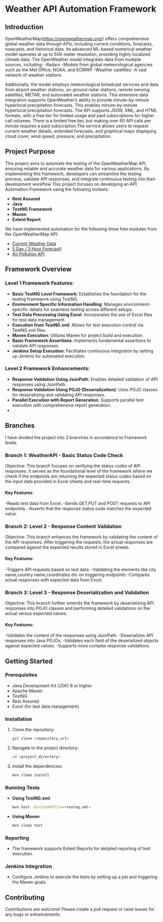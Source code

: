 # Weather API Automation Framework

## Introduction
OpenWeatherMap(https://openweathermap.org/) offers comprehensive global weather data through APIs, including current conditions, forecasts, nowcasts, and historical data. Its advanced ML-based numerical weather model operates at up to 500-meter resolution, providing highly localized climate data. 
The OpenWeather model integrates data from multiple sources, including:
-Radars
-Models from global meteorological agencies such as the Met Office, NOAA, and ECMWF
-Weather satellites
-A vast network of weather stations

Additionally, the model employs meteorological broadcast services and data from airport weather stations, on-ground radar stations, remote sensing satellites, METAR, and automated weather stations. This extensive data integration supports OpenWeather’s ability to provide minute-by-minute hyperlocal precipitation forecasts.
This enables minute-by-minute hyperlocal precipitation forecasts. The API supports JSON, XML, and HTML formats, with a free tier for limited usage and paid subscriptions for higher call volumes. There is a limited free tier, but making over 60 API calls per minute requires a paid subscription.The service allows users to request current weather details, extended forecasts, and graphical maps displaying cloud cover, wind speed, pressure, and precipitation.
## Project Purpose
This project aims to automate the testing of the OpenWeatherMap API, ensuring reliable and accurate weather data for various applications. By implementing this framework, developers can streamline the testing process, validate API responses, and integrate continuous testing into their development workflow
This project focuses on developing an API Automation Framework using the following toolsets:
- **Rest Assured**
- **Java**
- **TestNG Framework**
- **Maven**
- **Extent Report**

We have implemented automation for the following three free modules from the OpenWeatherMap API:
- [Current Weather Data]([https://openweathermap.org/api](https://openweathermap.org/current))
- [5 Day / 3 Hour Forecast]([https://openweathermap.org/forecast5))
- [Air Pollution API]([https://openweathermap.org/api](https://openweathermap.org/api/air-pollution))

## Framework Overview

### Level 1 Framework Features:
- **Basic TestNG Level Framework**: Establishes the foundation for the testing framework using TestNG.
- **Environment Specific Information Handling**: Manages environment-specific details for seamless testing across different setups.
- **Test Data Processing Using Excel**: Incorporates the use of Excel files for test data management.
- **Execution from TestNG.xml**: Allows for test execution control via TestNG.xml files.
- **Maven Execution**: Utilizes Maven for project build and execution.
- **Basic Framework Assertions**: Implements fundamental assertions to validate API responses.
- **Jenkins Setup Execution**: Facilitates continuous integration by setting up Jenkins for automated execution.

### Level 2 Framework Enhancements:
- **Response Validation Using JsonPath**: Enables detailed validation of API responses using JsonPath.
- **Response Validation Using POJO (Deserialization)**: Uses POJO classes for deserializing and validating API responses.
- **Parallel Execution with Report Generation**: Supports parallel test execution with comprehensive report generation.
- 
## Branches
I have divided the project into 3 branches in accordance to Framework levels
### Branch 1: WeatherAPI - Basic Status Code Check
Objective: This branch focuses on verifying the status codes of API responses. It serves as the foundational level of the framework where we check if the endpoints are returning the expected status codes based on the input data provided in Excel sheets and real-time requests.

#### Key Features:
-Reads test data from Excel.
-Sends GET,PUT and POST requests to API endpoints.
-Asserts that the response status code matches the expected value.

### Branch 2: Level 2 - Response Content Validation
Objective: This branch enhances the framework by validating the content of the API responses. After triggering the requests, the actual responses are compared against the expected results stored in Excel sheets.

#### Key Features:
-Triggers API requests based on test data.
-Validating the elements like city name,country name,coordinates etc on triggering endpoints
-Compares actual responses with expected data from Excel.

### Branch 3: Level 3 - Response Deserialization and Validation
Objective: This branch further extends the framework by deserializing API responses into POJO classes and performing detailed validations on the actual versus expected values.

#### Key Features:
-Validates the content of the responses using JsonPath.
-Deserializes API responses into Java POJOs.
-Validates each field of the deserialized objects against expected values.
-Supports more complex response validations.

## Getting Started

### Prerequisites
- Java Development Kit (JDK) 8 or higher
- Apache Maven
- TestNG
- Rest Assured
- Excel (for test data management)
### Installation
1. Clone the repository:
    ```sh
    git clone <repository_url>
    ```
2. Navigate to the project directory:
    ```sh
    cd <project_directory>
    ```
3. Install the dependencies:
    ```sh
    mvn clean install
    ```

### Running Tests
- **Using TestNG.xml**:
    ```sh
    mvn test -DsuiteXmlFile=<testng.xml>
    ```
- **Using Maven**:
    ```sh
    mvn clean test
    ```

### Reporting
- The framework supports Extent Reports for detailed reporting of test execution.

### Jenkins Integration
- Configure Jenkins to execute the tests by setting up a job and triggering the Maven goals.

## Contributing
Contributions are welcome! Please create a pull request or raise issues for any bugs or enhancements.
